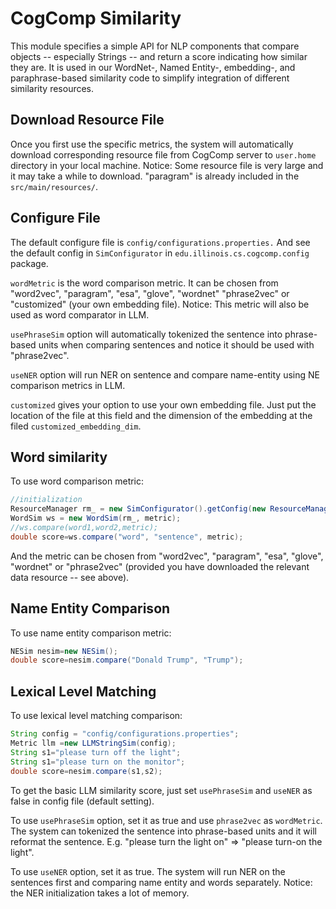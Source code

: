 # CogComp Similarity

This module specifies a simple API for NLP components that compare
objects -- especially Strings -- and return a score indicating how
similar they are.  It is used in our WordNet-, Named Entity-, embedding-,
and paraphrase-based similarity code to simplify integration of
different similarity resources.

## Download Resource File

Once you first use the specific metrics, the system will automatically download corresponding resource file from CogComp server to `user.home` directory in your local machine.
Notice: Some resource file is very large and it may take a while to download. "paragram" is already included in the `src/main/resources/`.

## Configure File

The default configure file is `config/configurations.properties.` And see the default config in `SimConfigurator` in `edu.illinois.cs.cogcomp.config` package.

`wordMetric` is the  word comparison metric. It can be chosen from "word2vec", "paragram", "esa", "glove", "wordnet" "phrase2vec" or "customized" (your own embedding file). Notice: This metric will also be used as word comparator in LLM.

`usePhraseSim` option will automatically tokenized the sentence into phrase-based units when comparing sentences and notice it should be used with "phrase2vec".

`useNER` option will run NER on sentence and compare name-entity using NE comparison metrics in LLM.

`customized` gives your option to use your own embedding file. Just put the location of the file at this field and the dimension of the embedding at the filed `customized_embedding_dim`.

## Word similarity
To use word comparison metric:
```java
//initialization
ResourceManager rm_ = new SimConfigurator().getConfig(new ResourceManager(file));
WordSim ws = new WordSim(rm_, metric);
//ws.compare(word1,word2,metric);
double score=ws.compare("word", "sentence", metric);
```
And the metric can be chosen from "word2vec", "paragram", "esa", "glove", "wordnet" or "phrase2vec" (provided you have downloaded the relevant data resource -- see above).


## Name Entity Comparison
To use name entity comparison metric:

```java
NESim nesim=new NESim();
double score=nesim.compare("Donald Trump", "Trump");
```

## Lexical Level Matching
To use lexical level matching comparison:
```java
String config = "config/configurations.properties";
Metric llm =new LLMStringSim(config);
String s1="please turn off the light";
String s1="please turn on the monitor";
double score=nesim.compare(s1,s2);
```

To get the basic LLM similarity score, just set `usePhraseSim` and `useNER` as false in config file (default setting).

To use `usePhraseSim` option, set it as true and use `phrase2vec` as `wordMetric`. The system can tokenized the sentence into phrase-based units and it will reformat the sentence. E.g. "please turn the light on" => "please turn-on the light".

To use `useNER` option, set it as true. The system will run NER on the sentences first and comparing name entity and words separately. Notice: the NER initialization takes a lot of memory.
